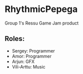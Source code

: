 # RhythmicPepega

Group 1's Ressu Game Jam product

## Roles:
- Sergey: Programmer
- Amor: Programmer
- Arjun: GFX
- Vili-Arttu: Music